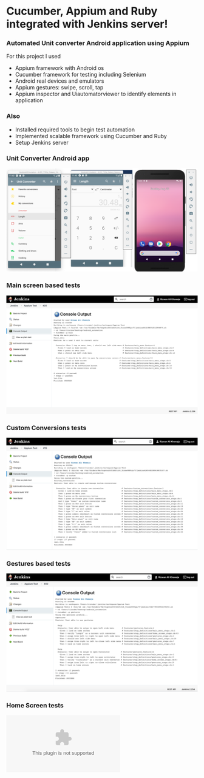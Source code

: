 # Cucumber, Appium and Ruby integrated with Jenkins server!
###  Automated Unit converter Android application using Appium

For this project I used

-  Appium framework with Android os
-  Cucumber framework for testing including Selenium
-  Android real devices and emulators
-  Appium gestures: swipe, scroll, tap
-  Appium inspector and Uiautomatorviewer to identify elements in application

### Also
- Installed required tools to begin test automation
- Implemented scalable framework using Cucumber and Ruby
- Setup Jenkins server


### Unit Converter Android app
![ Screenshot of the Unit Converter App:  ](https://github.com/rizcube/androidAutomation/blob/workbranch/UnitConverterApp_screenshot_2.png)

### Main screen based tests
![ Screenshot of the Main screen Features:  ](https://github.com/rizcube/androidAutomation/blob/workbranch/Jenkins_main.png)

### Custom Conversions tests
![ Screenshot of the Main screen Features:  ](https://github.com/rizcube/androidAutomation/blob/workbranch/Jenkins_custom_conversions.png)

### Gestures based tests
![ Screenshot of the Main screen Features:  ](https://github.com/rizcube/androidAutomation/blob/workbranch/Jenkins_Gestures.png)

### Home Screen tests
![ Screenshot of the Main screen Features:  ](https://github.com/rizcube/androidAutomation/blob/workbranch/Jenkins_Home_screen.rtf)

